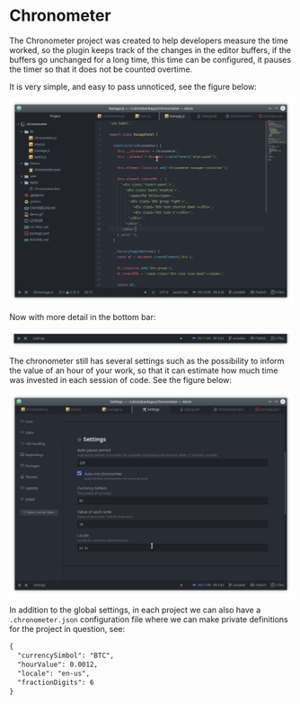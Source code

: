 # Chronometer

The Chronometer project was created to help developers measure the time worked, so the plugin keeps track of the changes in the editor buffers, if the buffers go unchanged for a long time, this time can be configured, it pauses the timer so that it does not be counted overtime.

It is very simple, and easy to pass unnoticed, see the figure below:

![Atom with chronometer working](https://github.com/rodrigopmatias/atom-chronometer/blob/b4de0f4c4c14caa1a366009faf3e1ce4f42c71f3/images/window-of-work.png?raw=true)

Now with more detail in the bottom bar:

![Detail of chronometer working](https://github.com/rodrigopmatias/atom-chronometer/blob/0e9a3b9fdd4ee3581d9b84f16bc5bc23181de848/images/chronometer-working-with-value.png?raw=true)

The chronometer still has several settings such as the possibility to inform the value of an hour of your work, so that it can estimate how much time was invested in each session of code. See the figure below:

![Settings](https://github.com/rodrigopmatias/atom-chronometer/blob/b4de0f4c4c14caa1a366009faf3e1ce4f42c71f3/images/chronometer-configuration.png?raw=true)

In addition to the global settings, in each project we can also have a <code> .chronometer.json</code> configuration file where we can make private definitions for the project in question, see:

<pre><code class="json">{
  "currencySimbol": "BTC",
  "hourValue": 0.0012,
  "locale": "en-us",
  "fractionDigits": 6
}</code></pre>
